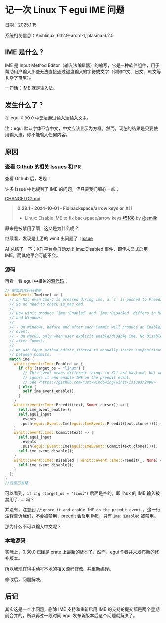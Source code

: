 # 记一次 Linux 下 egui IME 问题

日期：2025.1.15

系统相关信息：Archlinux, 6.12.9-arch1-1, plasma 6.2.5

## IME 是什么？

IME 是 Input Method Editor（输入法编辑器）的缩写，它是一种软件组件，用于帮助用户输入那些无法直接通过键盘输入的字符或文字（例如中文、日文、韩文等复杂字符集）。

一句话：IME 就是输入法。

## 发生什么了？

在 egui 0.30.0 中无法通过输入法输入文字。

注：egui 默认字体不含中文，中文应该显示为方框。然而，现在的结果是只要使用输入法，你不能输入任何内容。

## 原因

### 查看 Github 的相关 Issues 和 PR

查看 Github 后，发现：

许多 Issue 中也提到了 IME 的问题，但只要我们细心一点：

[CHANGELOG.md](https://github.com/emilk/egui/blob/366900c55059e121093a61ed6184e764a68d67f3/crates/egui-winit/CHANGELOG.md?plain=1#L13-L14)

> **0.29.1 - 2024-10-01 - Fix backspace/arrow keys on X11**
>
> * Linux: Disable IME to fix backspace/arrow keys [#5188](https://github.com/emilk/egui/pull/5188) by [@emilk](https://github.com/emilk)

原来是被禁用了啊，这又是为什么呢？

继续看，发现是上游的 winit 出问题了：[Issue](https://github.com/rust-windowing/winit/issues/2498)

AI 总结了一下：X11 平台会自动发出 Ime::Disabled 事件，即使未显式启用 IME，而其他平台可能不会。

### 源码

再看一看 egui 中相关的[源代码](https://github.com/emilk/egui/blob/366900c55059e121093a61ed6184e764a68d67f3/crates/egui-winit/src/lib.rs#L335-L374)：

```rust
// 前面的代码已省略
WindowEvent::Ime(ime) => {
  // on Mac even Cmd-C is pressed during ime, a `c` is pushed to Preedit.
  // So no need to check is_mac_cmd.
  //
  // How winit produce `Ime::Enabled` and `Ime::Disabled` differs in MacOS
  // and Windows.
  //
  // - On Windows, before and after each Commit will produce an Enable/Disabled
  // event.
  // - On MacOS, only when user explicit enable/disable ime. No Disabled
  // after Commit.
  //
  // We use input_method_editor_started to manually insert CompositionStart
  // between Commits.
  match ime {
    winit::event::Ime::Enabled => {
      if cfg!(target_os = "linux") {
        // This event means different things in X11 and Wayland, but we can just
        // ignore it and enable IME on the preedit event.
        // See <https://github.com/rust-windowing/winit/issues/2498>
      } else {
        self.ime_event_enable();
      }
    }
    winit::event::Ime::Preedit(text, Some(_cursor)) => {
      self.ime_event_enable();
      self.egui_input
       .events
       .push(egui::Event::Ime(egui::ImeEvent::Preedit(text.clone())));
    }
    winit::event::Ime::Commit(text) => {
      self.egui_input
       .events
       .push(egui::Event::Ime(egui::ImeEvent::Commit(text.clone())));
      self.ime_event_disable();
    }
    winit::event::Ime::Disabled | winit::event::Ime::Preedit(_, None) => {
      self.ime_event_disable();
    }
  };
}
//后面已省略
```

可以看到，`if cfg!(target_os = "linux")` 后面是空的，即 linux 的 IME 输入被禁用了……吗？

并没有，注意到 `//ignore it and enable IME on the preedit event.`，这一行注释告诉我们，不会被禁用，preedit 会启用 IME，只有 `Ime::Enabled` 被禁用。

那为什么不可以输入中文呢？

### 本地源码

实际上，0.30.0 已经是 crate 上最新的版本了，然而，egui 作者并未发布新的修补版本。

所以我现在得手动将本地的相关源码修改，并重新编译。

修改后，问题解决。

## 后记

其实这是一个小问题，删除 IME 支持和重新启用 IME 的支持的提交都是两个星期前合并的，所以再过一段时间 egui 发布新版本后这个问题就解决了。
